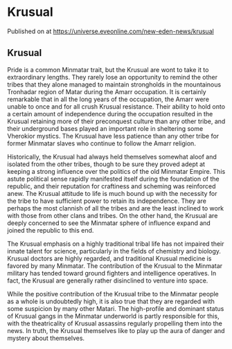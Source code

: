 # Krusual
Published on  at https://universe.eveonline.com/new-eden-news/krusual

## Krusual

Pride is a common Minmatar trait, but the Krusual are wont to take it to extraordinary lengths. They rarely lose an opportunity to remind the other tribes that they alone managed to maintain strongholds in the mountainous Tronhadar region of Matar during the Amarr occupation. It is certainly remarkable that in all the long years of the occupation, the Amarr were unable to once and for all crush Krusual resistance. Their ability to hold onto a certain amount of independence during the occupation resulted in the Krusual retaining more of their preconquest culture than any other tribe, and their underground bases played an important role in sheltering some Vherokior mystics. The Krusual have less patience than any other tribe for former Minmatar slaves who continue to follow the Amarr religion.

Historically, the Krusual had always held themselves somewhat aloof and isolated from the other tribes, though to be sure they proved adept at keeping a strong influence over the politics of the old Minmatar Empire. This astute political sense rapidly manifested itself during the foundation of the republic, and their reputation for craftiness and scheming was reinforced anew. The Krusual attitude to life is much bound up with the necessity for the tribe to have sufficient power to retain its independence. They are perhaps the most clannish of all the tribes and are the least inclined to work with those from other clans and tribes. On the other hand, the Krusual are deeply concerned to see the Minmatar sphere of influence expand and joined the republic to this end.

The Krusual emphasis on a highly traditional tribal life has not impaired their innate talent for science, particularly in the fields of chemistry and biology. Krusual doctors are highly regarded, and traditional Krusual medicine is favored by many Minmatar. The contribution of the Krusual to the Minmatar military has tended toward ground fighters and intelligence operatives. In fact, the Krusual are generally rather disinclined to venture into space.

While the positive contribution of the Krusual tribe to the Minmatar people as a whole is undoubtedly high, it is also true that they are regarded with some suspicion by many other Matari. The high-profile and dominant status of Krusual gangs in the Minmatar underworld is partly responsible for this, with the theatricality of Krusual assassins regularly propelling them into the news. In truth, the Krusual themselves like to play up the aura of danger and mystery about themselves.
